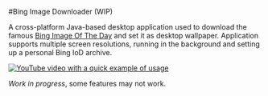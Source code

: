 #Bing Image Downloader (WIP)

A cross-platform Java-based desktop application used to download the famous [Bing Image Of The Day](https://www.bing.com/gallery/) and set it as desktop wallpaper. Application supports multiple screen resolutions, running in the background and setting up a personal Bing IoD archive.

[![YouTube video with a quick example of usage](http://img.youtube.com/vi/0G03IljO36o/0.jpg)](https://www.youtube.com/watch?v=0G03IljO36o)

_Work in progress_, some features may not work.